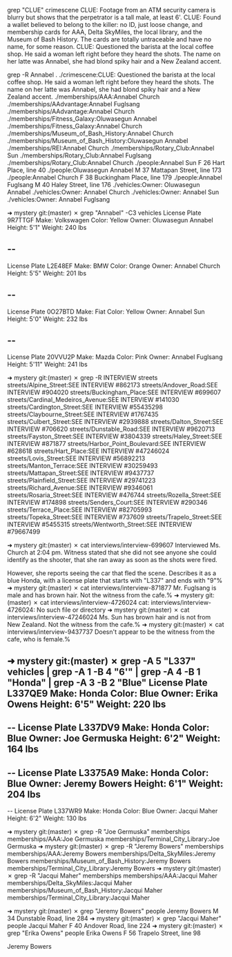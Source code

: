 grep "CLUE" crimescene
CLUE: Footage from an ATM security camera is blurry but shows that the perpetrator is a tall male, at least 6'.
CLUE: Found a wallet believed to belong to the killer: no ID, just loose change, and membership cards for AAA, Delta SkyMiles, the local library, and the Museum of Bash History. The cards are totally untraceable and have no name, for some reason.
CLUE: Questioned the barista at the local coffee shop. He said a woman left right before they heard the shots. The name on her latte was Annabel, she had blond spiky hair and a New Zealand accent.

grep -R Annabel .
./crimescene:CLUE: Questioned the barista at the local coffee shop. He said a woman left right before they heard the shots. The name on her latte was Annabel, she had blond spiky hair and a New Zealand accent.
./memberships/AAA:Annabel Church
./memberships/AAdvantage:Annabel Fuglsang
./memberships/AAdvantage:Annabel Church
./memberships/Fitness_Galaxy:Oluwasegun Annabel
./memberships/Fitness_Galaxy:Annabel Church
./memberships/Museum_of_Bash_History:Annabel Church
./memberships/Museum_of_Bash_History:Oluwasegun Annabel
./memberships/REI:Annabel Church
./memberships/Rotary_Club:Annabel Sun
./memberships/Rotary_Club:Annabel Fuglsang
./memberships/Rotary_Club:Annabel Church
./people:Annabel Sun	F	26	Hart Place, line 40
./people:Oluwasegun Annabel	M	37	Mattapan Street, line 173
./people:Annabel Church	F	38	Buckingham Place, line 179
./people:Annabel Fuglsang	M	40	Haley Street, line 176
./vehicles:Owner: Oluwasegun Annabel
./vehicles:Owner: Annabel Church
./vehicles:Owner: Annabel Sun
./vehicles:Owner: Annabel Fuglsang

➜  mystery git:(master) ✗ grep "Annabel" -C3 vehicles
License Plate 9R7TTGF
Make: Volkswagen
Color: Yellow
Owner: Oluwasegun Annabel
Height: 5'1"
Weight: 240 lbs



--
--
License Plate L2E48EF
Make: BMW
Color: Orange
Owner: Annabel Church
Height: 5'5"
Weight: 201 lbs

--
--
License Plate 0O27BTD
Make: Fiat
Color: Yellow
Owner: Annabel Sun
Height: 5'0"
Weight: 232 lbs

--
--
License Plate 20VVU2P
Make: Mazda
Color: Pink
Owner: Annabel Fuglsang
Height: 5'11"
Weight: 241 lbs

➜  mystery git:(master) ✗ grep -R INTERVIEW streets 
streets/Alpine_Street:SEE INTERVIEW #862173
streets/Andover_Road:SEE INTERVIEW #904020
streets/Buckingham_Place:SEE INTERVIEW #699607
streets/Cardinal_Medeiros_Avenue:SEE INTERVIEW #141030
streets/Cardington_Street:SEE INTERVIEW #55435298
streets/Claybourne_Street:SEE INTERVIEW #1767435
streets/Culbert_Street:SEE INTERVIEW #2939888
streets/Dalton_Street:SEE INTERVIEW #706620
streets/Dunstable_Road:SEE INTERVIEW #9620713
streets/Fayston_Street:SEE INTERVIEW #3804339
streets/Haley_Street:SEE INTERVIEW #871877
streets/Harbor_Point_Boulevard:SEE INTERVIEW #628618
streets/Hart_Place:SEE INTERVIEW #47246024
streets/Lovis_Street:SEE INTERVIEW #56892213
streets/Manton_Terrace:SEE INTERVIEW #30259493
streets/Mattapan_Street:SEE INTERVIEW #9437737
streets/Plainfield_Street:SEE INTERVIEW #29741223
streets/Richard_Avenue:SEE INTERVIEW #9346061
streets/Rosaria_Street:SEE INTERVIEW #476744
streets/Rozella_Street:SEE INTERVIEW #174898
streets/Senders_Court:SEE INTERVIEW #290346
streets/Terrace_Place:SEE INTERVIEW #82705993
streets/Topeka_Street:SEE INTERVIEW #737609
streets/Trapelo_Street:SEE INTERVIEW #5455315
streets/Wentworth_Street:SEE INTERVIEW #79667499

➜  mystery git:(master) ✗ cat interviews/interview-699607
Interviewed Ms. Church at 2:04 pm.  Witness stated that she did not see anyone she could identify as the shooter, that she ran away as soon as the shots were fired.

However, she reports seeing the car that fled the scene.  Describes it as a blue Honda, with a license plate that starts with "L337" and ends with "9"%                                                                                 ➜  mystery git:(master) ✗ cat interviews/interview-871877
Mr. Fuglsang is male and has brown hair.  Not the witness from the cafe.%                                           ➜  mystery git:(master) ✗ cat interviews/interview-4726024
cat: interviews/interview-4726024: No such file or directory
➜  mystery git:(master) ✗ cat interviews/interview-47246024 
Ms. Sun has brown hair and is not from New Zealand.  Not the witness from the cafe.%                                ➜  mystery git:(master) ✗ cat interviews/interview-9437737 
Doesn't appear to be the witness from the cafe, who is female.%   

➜  mystery git:(master) ✗ grep -A 5 "L337" vehicles | grep -A 1 -B 4 "6'" | grep -A 4 -B 1 "Honda" | grep -A 3 -B 2 "Blue"
License Plate L337QE9
Make: Honda
Color: Blue
Owner: Erika Owens
Height: 6'5"
Weight: 220 lbs
--
--
License Plate L337DV9
Make: Honda
Color: Blue
Owner: Joe Germuska
Height: 6'2"
Weight: 164 lbs
--
--
License Plate L3375A9
Make: Honda
Color: Blue
Owner: Jeremy Bowers
Height: 6'1"
Weight: 204 lbs
--
--
License Plate L337WR9
Make: Honda
Color: Blue
Owner: Jacqui Maher
Height: 6'2"
Weight: 130 lbs

➜  mystery git:(master) ✗ grep -R "Joe Germuska" memberships
memberships/AAA:Joe Germuska
memberships/Terminal_City_Library:Joe Germuska
➜  mystery git:(master) ✗ grep -R "Jeremy Bowers" memberships
memberships/AAA:Jeremy Bowers
memberships/Delta_SkyMiles:Jeremy Bowers
memberships/Museum_of_Bash_History:Jeremy Bowers
memberships/Terminal_City_Library:Jeremy Bowers
➜  mystery git:(master) ✗ grep -R "Jacqui Maher" memberships
memberships/AAA:Jacqui Maher
memberships/Delta_SkyMiles:Jacqui Maher
memberships/Museum_of_Bash_History:Jacqui Maher
memberships/Terminal_City_Library:Jacqui Maher

➜  mystery git:(master) ✗ grep "Jeremy Bowers" people 
Jeremy Bowers	M	34	Dunstable Road, line 284
➜  mystery git:(master) ✗ grep "Jacqui Maher" people 
Jacqui Maher	F	40	Andover Road, line 224
➜  mystery git:(master) ✗ grep "Erika Owens" people 
Erika Owens	F	56	Trapelo Street, line 98

Jeremy Bowers